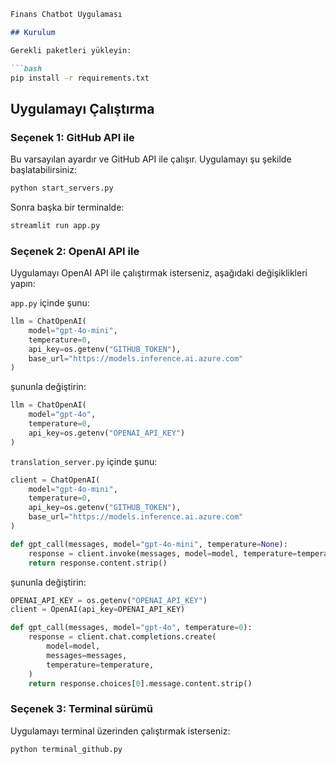 

````markdown
Finans Chatbot Uygulaması

## Kurulum

Gerekli paketleri yükleyin:

```bash
pip install -r requirements.txt
````

## Uygulamayı Çalıştırma

### Seçenek 1: GitHub API ile 

Bu varsayılan ayardır ve GitHub API ile çalışır. Uygulamayı şu şekilde başlatabilirsiniz:

```bash
python start_servers.py
```

Sonra başka bir terminalde:

```bash
streamlit run app.py
```

### Seçenek 2: OpenAI API ile

Uygulamayı OpenAI API ile çalıştırmak isterseniz, aşağıdaki değişiklikleri yapın:

`app.py` içinde şunu:

```python
llm = ChatOpenAI(
    model="gpt-4o-mini",
    temperature=0,
    api_key=os.getenv("GITHUB_TOKEN"),
    base_url="https://models.inference.ai.azure.com"
)
```

şununla değiştirin:

```python
llm = ChatOpenAI(
    model="gpt-4o",
    temperature=0,
    api_key=os.getenv("OPENAI_API_KEY")
)
```

`translation_server.py` içinde şunu:

```python
client = ChatOpenAI(
    model="gpt-4o-mini",
    temperature=0,
    api_key=os.getenv("GITHUB_TOKEN"),
    base_url="https://models.inference.ai.azure.com"
)

def gpt_call(messages, model="gpt-4o-mini", temperature=None):
    response = client.invoke(messages, model=model, temperature=temperature)
    return response.content.strip()
```

şununla değiştirin:

```python
OPENAI_API_KEY = os.getenv("OPENAI_API_KEY")
client = OpenAI(api_key=OPENAI_API_KEY)

def gpt_call(messages, model="gpt-4o", temperature=0):
    response = client.chat.completions.create(
        model=model,
        messages=messages,
        temperature=temperature,
    )
    return response.choices[0].message.content.strip()
```

### Seçenek 3: Terminal sürümü

Uygulamayı terminal üzerinden çalıştırmak isterseniz:

```bash
python terminal_github.py
```

```
